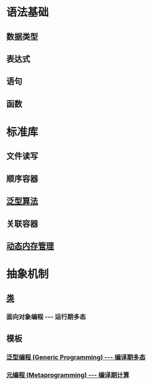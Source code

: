 # 语法基础

## 数据类型

## 表达式

## 语句

## 函数

# 标准库

## 文件读写

## 顺序容器

## [泛型算法](./algorithm.md)

## 关联容器

## [动态内存管理](./DynamicMemoryManagement.md)

# 抽象机制

## [类](./class.md)
### 面向对象编程 --- 运行期多态

## 模板
### [泛型编程 (Generic Programming) --- 编译期多态](./generic.md)

### [元编程 (Metaprogramming) --- 编译期计算](./metaprogramming.md)

